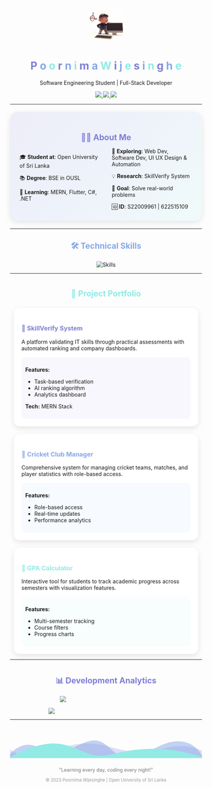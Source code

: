<div align="center">
  
  <!-- 3D Animated Avatar Header -->
  <img src="https://raw.githubusercontent.com/Nilushka169/Nilushka169/main/assets/3d-avatar.gif" width="100">
  <h1>
    <span style="color: #7F7FD5">P</span>
    <span style="color: #86A8E7">o</span>
    <span style="color: #91EAE4">o</span>
    <span style="color: #7F7FD5">r</span>
    <span style="color: #86A8E7">n</span>
    <span style="color: #91EAE4">i</span>
    <span style="color: #7F7FD5">m</span>
    <span style="color: #86A8E7">a</span>
    <span style="color: #91EAE4"> </span>
    <span style="color: #91EAE4">W</span>
    <span style="color: #7F7FD5">i</span>
    <span style="color: #86A8E7">j</span>
    <span style="color: #91EAE4">e</span>
    <span style="color: #7F7FD5">s</span>
    <span style="color: #86A8E7">i</span>
    <span style="color: #91EAE4">n</span>
    <span style="color: #7F7FD5">g</span>
    <span style="color: #86A8E7">h</span>
    <span style="color: #91EAE4">e</span>
  </h1>
  <p>Software Engineering Student | Full-Stack Developer</p>
  
  <!-- Social Badges -->
  <p>
    <a href="mailto:nilupoornima@gmail.com">
      <img src="https://img.shields.io/badge/Email-FF5252?style=flat&logo=gmail&logoColor=white">
    </a>
    <a href="#">
      <img src="https://img.shields.io/badge/LinkedIn-0A66C2?style=flat&logo=linkedin&logoColor=white">
    </a>
    <img src="https://komarev.com/ghpvc/?username=Nilushka169&color=7F7FD5">
  </p>
</div>

---

<!-- About Me Card -->
<div align="center" style="background: linear-gradient(135deg, #7F7FD520 0%, #86A8E720 50%, #91EAE420 100%); border-radius: 20px; padding: 25px; margin: 20px 0; box-shadow: 0 4px 15px rgba(0,0,0,0.1);">

  <h2 style="color: #7F7FD5; margin-bottom: 15px;">🧑‍💻 About Me</h2>
  
  <div align="left" style="columns: 2; column-gap: 30px;">
    <p>🎓 <b>Student at</b>: Open University of Sri Lanka</p>
    <p>📚 <b>Degree</b>: BSE in OUSL</p>
    <p>🌱 <b>Learning</b>: MERN, Flutter, C#, .NET</p>
    <p>🔭 <b>Exploring</b>: Web Dev, Software Dev, UI UX Design & Automation</p>
    <p>💡 <b>Research</b>: SkillVerify System</p>
    <p>🧠 <b>Goal</b>: Solve real-world problems</p>
    <p>🆔 <b>ID</b>: S22009961 | 622515109</p>
  </div>
  
</div>

---

<!-- Skills Hexagons -->
<h2 align="center" style="color: #86A8E7; margin: 30px 0 20px 0;">🛠 Technical Skills</h2>

<div align="center">
  <img src="https://skillicons.dev/icons?i=html,css,js,react,tailwind,nodejs,express,mongodb,mysql,git,figma,cs,dotnet&theme=light&perline=7" alt="Skills">
</div>

---

<!-- Projects Showcase -->
<h2 align="center" style="color: #91EAE4; margin: 40px 0 25px 0;">🚀 Project Portfolio</h2>

<div style="display: grid; grid-template-columns: repeat(auto-fit, minmax(300px, 1fr)); gap: 20px; margin: 0 10px;">

  <!-- Project 1 -->
  <div style="background: white; border-radius: 15px; padding: 20px; box-shadow: 0 5px 15px rgba(0,0,0,0.1);">
    <h3 style="color: #7F7FD5;">🎯 SkillVerify System</h3>
    <p>A platform validating IT skills through practical assessments with automated ranking and company dashboards.</p>
    <div style="background: #7F7FD510; border-radius: 10px; padding: 10px; margin-top: 15px;">
      <p><b>Features:</b></p>
      <ul>
        <li>Task-based verification</li>
        <li>AI ranking algorithm</li>
        <li>Analytics dashboard</li>
      </ul>
      <p><b>Tech:</b> MERN Stack</p>
    </div>
  </div>

  <!-- Project 2 -->
  <div style="background: white; border-radius: 15px; padding: 20px; box-shadow: 0 5px 15px rgba(0,0,0,0.1);">
    <h3 style="color: #86A8E7;">🏏 Cricket Club Manager</h3>
    <p>Comprehensive system for managing cricket teams, matches, and player statistics with role-based access.</p>
    <div style="background: #86A8E710; border-radius: 10px; padding: 10px; margin-top: 15px;">
      <p><b>Features:</b></p>
      <ul>
        <li>Role-based access</li>
        <li>Real-time updates</li>
        <li>Performance analytics</li>
      </ul>
    </div>
  </div>

  <!-- Project 3 -->
  <div style="background: white; border-radius: 15px; padding: 20px; box-shadow: 0 5px 15px rgba(0,0,0,0.1);">
    <h3 style="color: #91EAE4;">📐 GPA Calculator</h3>
    <p>Interactive tool for students to track academic progress across semesters with visualization features.</p>
    <div style="background: #91EAE410; border-radius: 10px; padding: 10px; margin-top: 15px;">
      <p><b>Features:</b></p>
      <ul>
        <li>Multi-semester tracking</li>
        <li>Course filters</li>
        <li>Progress charts</li>
      </ul>
    </div>
  </div>
</div>

---

<!-- GitHub Stats -->
<h2 align="center" style="color: #7F7FD5; margin: 40px 0 20px 0;">📊 Development Analytics</h2>

<div align="center" style="display: flex; flex-wrap: wrap; justify-content: center; gap: 15px;">
  <img src="https://github-readme-stats.vercel.app/api?username=Nilushka169&show_icons=true&theme=default&bg_color=00000000&hide_border=true&title_color=7F7FD5&icon_color=86A8E7&text_color=555" width="48%">
<!--   <img src="https://github-readme-streak-stats.herokuapp.com/?user=Nilushka169&theme=default&background=00000000&hide_border=true&stroke=7F7FD5&ring=91EAE4&fire=86A8E7&currStreakNum=555" width="48%"> -->
  <img src="https://github-readme-stats.vercel.app/api/top-langs/?username=Nilushka169&layout=compact&theme=default&bg_color=00000000&hide_border=true&title_color=91EAE4&text_color=555" width="60%">
</div>

---

<!-- Footer with upside-down wave divider -->
<div align="center" style="margin-top: 50px;">
  <svg width="100%" height="50" viewBox="0 0 1200 120" preserveAspectRatio="none" style="transform: rotate(180deg);">
    <path d="M0,0V46.29c47.79,22.2,103.59,32.17,158,28,70.36-5.37,136.33-33.31,206.8-37.5C438.64,32.43,512.34,53.67,583,72.05c69.27,18,138.3,24.88,209.4,13.08,36.15-6,69.85-17.84,104.45-29.34C989.49,25,1113-14.29,1200,52.47V0Z" 
          opacity=".25" 
          fill="#7F7FD5"></path>
    <path d="M0,0V15.81C13,36.92,27.64,56.86,47.69,72.05,99.41,111.27,165,111,224.58,91.58c31.15-10.15,60.09-26.07,89.67-39.8,40.92-19,84.73-46,130.83-49.67,36.26-2.85,70.9,9.42,98.6,31.56,31.77,25.39,62.32,62,103.63,73,40.44,10.79,81.35-6.69,119.13-24.28s75.16-39,116.92-43.05c59.73-5.85,113.28,22.88,168.9,38.84,30.2,8.66,59,6.17,87.09-7.5,22.43-10.89,48-26.93,60.65-49.24V0Z" 
          opacity=".5" 
          fill="#86A8E7"></path>
    <path d="M0,0V5.63C149.93,59,314.09,71.32,475.83,42.57c43-7.64,84.23-20.12,127.61-26.46,59-8.63,112.48,12.24,165.56,35.4C827.93,77.22,886,95.24,951.2,90c86.53-7,172.46-45.71,248.8-84.81V0Z" 
          fill="#91EAE4"></path>
  </svg>
  <p style="font-size: 0.9em; color: #777; margin-top: 20px;">"Learning every day, coding every night!"</p>
  <p style="font-size: 0.8em; color: #999;">© 2023 Poornima Wijesinghe | Open University of Sri Lanka</p>
</div>

